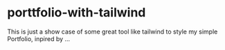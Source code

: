 # porttfolio-with-tailwind
This is just a show case of some great tool like tailwind to style my simple Portfolio, inpired by ...
